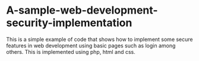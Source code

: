 # A-sample-web-development-security-implementation
This is a simple example of code that shows how to implement some secure features in web development using 
basic pages such as login among others. This is implemented using php, html and css.
